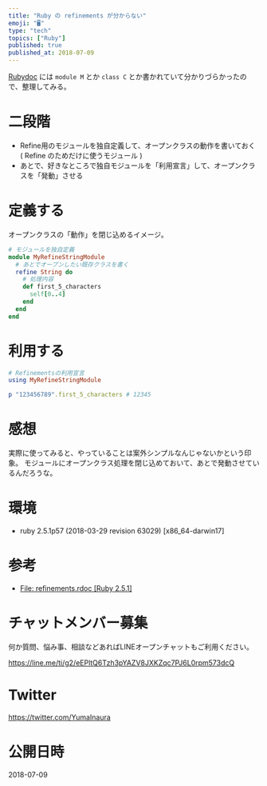 ```yaml
---
title: "Ruby の refinements が分からない"
emoji: "🖥"
type: "tech"
topics: ["Ruby"]
published: true
published_at: 2018-07-09
---
```


[Rubydoc](https://ruby-doc.org/core-2.5.1/doc/syntax/refinements_rdoc.html) には `module M` とか `class C` とか書かれていて分かりづらかったので、整理してみる。

# 二段階

- Refine用のモジュールを独自定義して、オープンクラスの動作を書いておく ( Refine のためだけに使うモジュール )
- あとで、好きなところで独自モジュールを「利用宣言」して、オープンクラスを「発動」させる

# 定義する

オープンクラスの「動作」を閉じ込めるイメージ。

```rb
# モジュールを独自定義
module MyRefineStringModule
  # あとでオープンしたい既存クラスを書く
  refine String do
    # 処理内容
    def first_5_characters
      self[0..4]
    end
  end
end
```

# 利用する

```rb
# Refinementsの利用宣言
using MyRefineStringModule

p "123456789".first_5_characters # 12345
```

# 感想

実際に使ってみると、やっていることは案外シンプルなんじゃないかという印象。
モジュールにオープンクラス処理を閉じ込めておいて、あとで発動させているんだろうな。


# 環境

- ruby 2.5.1p57 (2018-03-29 revision 63029) [x86_64-darwin17]

# 参考

- [File: refinements.rdoc [Ruby 2.5.1]](https://ruby-doc.org/core-2.5.1/doc/syntax/refinements_rdoc.html)








<!-- Update From Qiita API -->

# チャットメンバー募集


何か質問、悩み事、相談などあればLINEオープンチャットもご利用ください。

https://line.me/ti/g2/eEPltQ6Tzh3pYAZV8JXKZqc7PJ6L0rpm573dcQ





# Twitter


https://twitter.com/YumaInaura


<!-- Update From Qiita API -->



# 公開日時

2018-07-09
